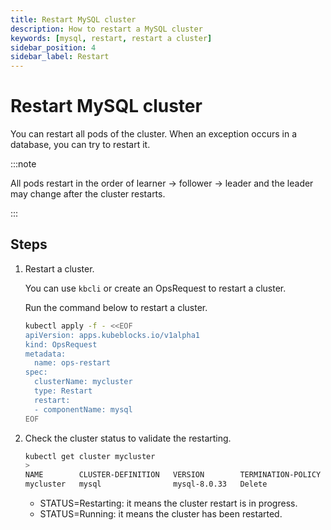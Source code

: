```yaml
---
title: Restart MySQL cluster
description: How to restart a MySQL cluster
keywords: [mysql, restart, restart a cluster]
sidebar_position: 4
sidebar_label: Restart
---
```


# Restart MySQL cluster

You can restart all pods of the cluster. When an exception occurs in a database, you can try to restart it.

:::note

All pods restart in the order of learner -> follower -> leader and the leader may change after the cluster restarts.

:::

## Steps

1. Restart a cluster.

   You can use `kbcli` or create an OpsRequest to restart a cluster.

   Run the command below to restart a cluster.

   ```bash
   kubectl apply -f - <<EOF
   apiVersion: apps.kubeblocks.io/v1alpha1
   kind: OpsRequest
   metadata:
     name: ops-restart
   spec:
     clusterName: mycluster
     type: Restart 
     restart:
     - componentName: mysql
   EOF
   ```

2. Check the cluster status to validate the restarting.

   ```bash
   kubectl get cluster mycluster
   >
   NAME        CLUSTER-DEFINITION   VERSION        TERMINATION-POLICY   STATUS    AGE
   mycluster   mysql                mysql-8.0.33   Delete               Running   4d19h
   ```

   - STATUS=Restarting: it means the cluster restart is in progress.
   - STATUS=Running: it means the cluster has been restarted.
